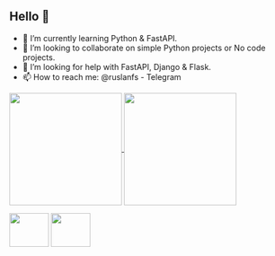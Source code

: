 ## Hello 👋

- 🌱 I’m currently learning Python & FastAPI.
- 👯 I’m looking to collaborate on simple Python projects or No code projects.
- 🤔 I’m looking for help with FastAPI, Django & Flask.
- 📫 How to reach me: @ruslanfs - Telegram


<a href="https://github.com/fivsky/github-readme-stats">
  <img height=200 align="center" src="https://github-readme-stats.vercel.app/api?username=fivsky&theme=onedark&show_icons=true" />
</a>
<a href="https://github.com/fivsky/convoychat">
  <img height=200 align="center" src="https://github-readme-stats.vercel.app/api/top-langs?username=fivsky&layout=compact&langs_count=8&card_width=320&theme=onedark&show_icons=true" />
</a>

 
<i class="devicon-canva-original"></i>  

<p>
<img src="https://cdn.jsdelivr.net/gh/devicons/devicon@latest/icons/canva/canva-original.svg" width="70" height="60"/>
<img src="https://cdn.jsdelivr.net/gh/devicons/devicon@latest/icons/csharp/csharp-original.svg" width="70" height="60"/>     
    </p>            
